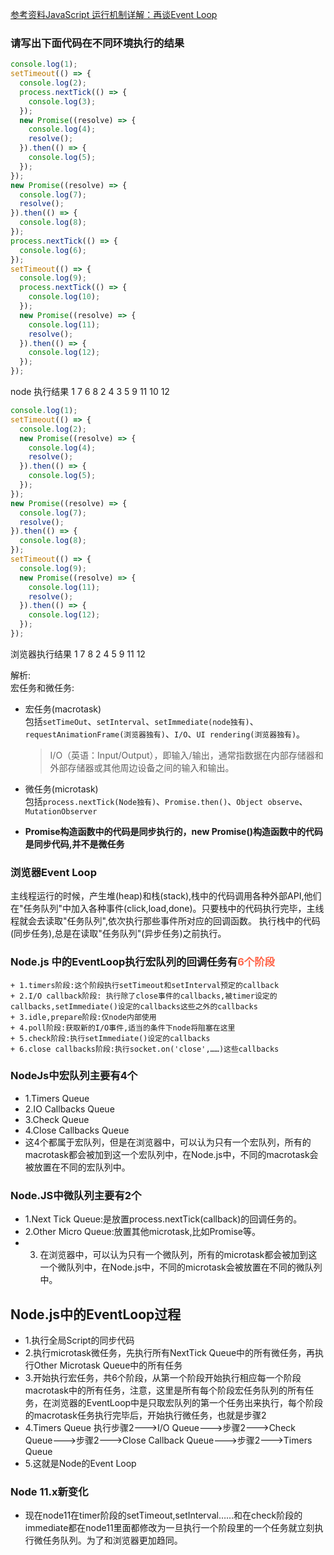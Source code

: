 [参考资料JavaScript 运行机制详解：再谈Event Loop](https://www.ruanyifeng.com/blog/2014/10/event-loop.html)  
### 请写出下面代码在不同环境执行的结果
```javascript
console.log(1);
setTimeout(() => {
  console.log(2);
  process.nextTick(() => {
    console.log(3);
  });
  new Promise((resolve) => {
    console.log(4);
    resolve();
  }).then(() => {
    console.log(5);
  });
});
new Promise((resolve) => {
  console.log(7);
  resolve();
}).then(() => {
  console.log(8);
});
process.nextTick(() => {
  console.log(6);
});
setTimeout(() => {
  console.log(9);
  process.nextTick(() => {
    console.log(10);
  });
  new Promise((resolve) => {
    console.log(11);
    resolve();
  }).then(() => {
    console.log(12);
  });
});
```
node 执行结果
1
7
6
8
2
4
3
5
9
11
10
12
```javascript
console.log(1);
setTimeout(() => {
  console.log(2);
  new Promise((resolve) => {
    console.log(4);
    resolve();
  }).then(() => {
    console.log(5);
  });
});
new Promise((resolve) => {
  console.log(7);
  resolve();
}).then(() => {
  console.log(8);
});
setTimeout(() => {
  console.log(9);
  new Promise((resolve) => {
    console.log(11);
    resolve();
  }).then(() => {
    console.log(12);
  });
});
```
浏览器执行结果
1
7
8
2
4
5
9
11
12

解析:  
宏任务和微任务:
+ 宏任务(macrotask)  
  包括`setTimeOut`、`setInterval`、`setImmediate(node独有)`、`requestAnimationFrame(浏览器独有)`、`I/O`、`UI rendering(浏览器独有)`。  
  
  >I/O（英语：Input/Output），即输入/输出，通常指数据在内部存储器和外部存储器或其他周边设备之间的输入和输出。  

+ 微任务(microtask)  
  包括`process.nextTick(Node独有)`、`Promise.then()`、`Object observe`、`MutationObserver`

+ **Promise构造函数中的代码是同步执行的，new Promise()构造函数中的代码是同步代码,并不是微任务**

### 浏览器Event Loop
主线程运行的时候，产生堆(heap)和栈(stack),栈中的代码调用各种外部API,他们在"任务队列"中加入各种事件(click,load,done)。只要栈中的代码执行完毕，主线程就会去读取"任务队列",依次执行那些事件所对应的回调函数。
执行栈中的代码(同步任务),总是在读取"任务队列"(异步任务)之前执行。



### Node.js 中的EventLoop执行宏队列的回调任务有<font color="#ff6347">6个阶段</font>
    + 1.timers阶段:这个阶段执行setTimeout和setInterval预定的callback
    + 2.I/O callback阶段: 执行除了close事件的callbacks,被timer设定的callbacks,setImmediate()设定的callbacks这些之外的callbacks
    + 3.idle,prepare阶段:仅node内部使用
    + 4.poll阶段:获取新的I/O事件,适当的条件下node将阻塞在这里
    + 5.check阶段:执行setImmediate()设定的callbacks
    + 6.close callbacks阶段:执行socket.on('close',……)这些callbacks
### NodeJs中宏队列主要有4个
  + 1.Timers Queue
  + 2.IO Callbacks Queue
  + 3.Check Queue
  + 4.Close Callbacks Queue
  + 这4个都属于宏队列，但是在浏览器中，可以认为只有一个宏队列，所有的macrotask都会被加到这一个宏队列中，在Node.js中，不同的macrotask会被放置在不同的宏队列中。
  
### Node.JS中微队列主要有2个
  + 1.Next Tick Queue:是放置process.nextTick(callback)的回调任务的。
  + 2.Other Micro Queue:放置其他microtask,比如Promise等。
  + 3. 在浏览器中，可以认为只有一个微队列，所有的microtask都会被加到这一个微队列中，在Node.js中，不同的microtask会被放置在不同的微队列中。

## Node.js中的EventLoop过程
+ 1.执行全局Script的同步代码
+ 2.执行microtask微任务，先执行所有NextTick Queue中的所有微任务，再执行Other Microtask Queue中的所有任务
+ 3.开始执行宏任务，共6个阶段，从第一个阶段开始执行相应每一个阶段macrotask中的所有任务，注意，这里是所有每个阶段宏任务队列的所有任务，在浏览器的EventLoop中是只取宏队列的第一个任务出来执行，每个阶段的macrotask任务执行完毕后，开始执行微任务，也就是步骤2
+ 4.Timers Queue 执行步骤2--->I/O Queue--->步骤2--->Check Queue--->步骤2--->Close Callback Queue--->步骤2--->Timers Queue
+ 5.这就是Node的Event Loop
### Node 11.x新变化
  + 现在node11在timer阶段的setTimeout,setInterval……和在check阶段的immediate都在node11里面都修改为一旦执行一个阶段里的一个任务就立刻执行微任务队列。为了和浏览器更加趋同。  

